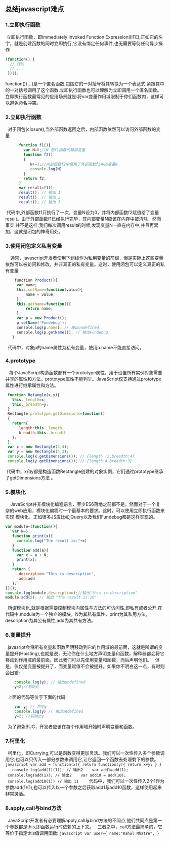 ## 总结javascript难点
### 1.立即执行函数
  立即执行函数，即Immediately Invoked Function Expression(IIFE),正如它的名字，就是创建函数的同时立即执行,它没有绑定任何事件,也无需要等待任何异步操作
   ```javascript
   (function() {
     // 代码
     // ...
    })();
   ```
 function(){...}是一个匿名函数,包围它的一对括号将其转换为一个表达式,紧跟其中的一对括号调用了这个函数.立即执行函数也可以理解为立即调用一个匿名函数。立即执行函数最常见的应用场景就是:将var变量作用域限制于你们函数内，这样可以避免命名冲突。
 ### 2.立即执行函数
   对于闭包(closure),当外部函数返回之后，内部函数依然可以访问外部函数的变量
 ```javascript
       function f1(){
         var N=0;//N 是f1函数的局部变量
         function f2()
         {
            N+=1;//内部函数f2中使用了外部函数f1中的变量N
            console.log(N)   
         }
         return f2;
       }
       var result=f1();
       result(); // 输出 1
       result(); // 输出 2
       result(); // 输出 3
   ```
  代码中,外部函数f1只执行了一次，变量N设为0，并将内部函数f2赋值给了变量result。由于外部函数f1已经执行完毕，其内部变量N应该在内存中被清除，然而事实
并不是这样:我们每次调用result的时候,发现变量N一直在内存中,并且再累加，这就是闭包的神奇用处。
 ### 3.使用闭包定义私有变量
     通常，javascript开发者使用下划线作为私用变量的前缀，但是实际上这些变量依然可以被访问和修改，并非真正的私有变量。这时，使用闭包可以定义真正的私有变量
 ```javascript
     function Product(){
      var name;
      this.setName=function(value){
          name = value;
      };
      this.getName=function(){
          return name;
      };
      var p = new Product();
      p.setName('Fundebug');
      console.log(p.name); // 输出undefined
      console.log(p.getName()); // 输出Fundebug
    }
   ```
   代码中，对象p的name属性为私有变量，使用p.name不能直接访问。
 ### 4.prototype
    每个JavaScript构造函数都有一个prototype属性，用于设置所有实例对象需要共享的属性和方法。prototype属性不能列举。JavaScript仅支持通过prototype属性进行继承属性和方法。
   ```javascript
    function Retangle(x,y){
      this._length=x;
      this._breadth=y; 
    }
    Rectangle.prototype.getDimesions=function()
    {
      return{
         length:this._length,
         breadth:this._breadth
      };
    };
    var c = new Rectangle(3,4);
    var y = new Rectangle(4,3);
    console.log(x.getDimensions()); // {length :3,breadth:4}
    console.log(y.getDimensions()); // {length:4,breadth:3}
 ```
  代码中，x和y都是构造函数Rectangle创建的对象实例，它们通过prototype继承了getDimensions方法 。
 ### 5.模块化
     JavaScript并非模块化编程语言，至少ES6落地之前都不是。然而对于一个复杂的web应用，模块化编程时一个最基本的要求。这时，可以使用立即执行函数来实现
模块化，正如很多JS库比如jQuery以及我们Fundebug都是这样实现的。
   ```javascript
  var module=(function(){
      var N=5;
      function print(x){
        console.log("The result is:"+x)
      }
      function add(a){
        var x = a + N;
        print(x);
      }
      return {
         description:"This is description",
         add:add
      };
  })();
  console.log(module.description);//输出"this is description"
  module.add(5); // 输出 "The result is:10"
 ```
   所谓模块化,就是根据需要控制模块内属性与方法的可访问性,即私有或者公开.在代码中,module为一个独立的模块，N为其私有属性，print为其私用方法，
   description为其公有属性,add为其共有方法。
 ### 6.变量提升
   javasript会将所有变量和函数声明移动到它的作用域的最前面，这就是所谓的变量提升(Hoisting),也就是说，无论你在什么地方声明变量和函数，解释器都会将它
移动到作用域的最前面。因此我们可以先使用变量和函数，而后声明他们。
   但是，仅仅是变量被提升了，而变量赋值不会被提升。如果你不明白这一点，有时则会出错:
 ```javascript
     console.log(y); // 输出undefined
     y=2;//初始化
 ```
   上面的代码等价于下面的代码:
 ```javascript
     var y; // 声明y
     console.log(y) // 输出undefined
     y=2; //初始化y
 ```
   为了避免BUG，开发者应该在每个作用域开始时声明变量和函数。
 ### 7.柯里化
   柯里化，即Currying,可以是函数变得更加灵活。我们可以一次性传入多个参数调用它;也可以只传入一部分参数来调用它,让它返回一个函数去处理剩下的参数。
    ```javascript
    var add = function(x){
       return function(y){
          return x+y;
       }
    }
    console.log(add(1)(1)); // 输出2
    var add1=add(1);
    console.log(add(1)); // 输出2
    var add10 = add(10);
    console.log(add10(1)) // 输出 11
   ```
   代码中，我们可以一次性传入2个1作为参数add(1)(1),也可以传入以一个参数之后获取add1与add10函数，这样使用起来非常灵活。
 ### 8.apply,call与bind方法
   JavaScript开发者有必要理解apply,call与bind方法的不同点,他们共同点是第一个参数都是this,即函数运行时依赖的上下文。
   三者之中，call方法最简单的，它等价于指定this值调用函数:
    ```javascript
    var user={
      name:"Rahul Mhatre",
    }
   ```
